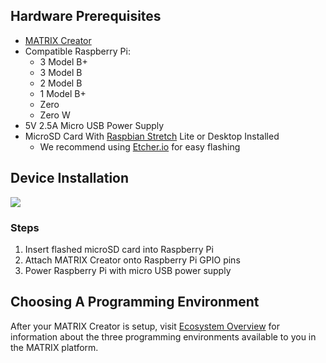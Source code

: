 ## Hardware Prerequisites
* <a href="https://www.matrix.one/products/creator" target="_blank">MATRIX Creator</a>
* Compatible Raspberry Pi:
    * 3 Model B+
    * 3 Model B
    * 2 Model B
    * 1 Model B+
    * Zero
    * Zero W
* 5V 2.5A Micro USB Power Supply
* MicroSD Card With <a href="https://www.raspberrypi.org/downloads/raspbian/" target="_blank">Raspbian Stretch</a> Lite or Desktop Installed
    * We recommend using <a href="https://etcher.io/" target="_blank">Etcher.io</a> for easy flashing

## Device Installation
![](./img/m-3.gif)
<h3 style="padding-top:0;">Steps</h3>

1. Insert flashed microSD card into Raspberry Pi
2. Attach MATRIX Creator onto Raspberry Pi GPIO pins
3. Power Raspberry Pi with micro USB power supply

## Choosing A Programming Environment
After your MATRIX Creator is setup, visit [Ecosystem Overview](/) for information about the three programming environments available to you in the MATRIX platform.